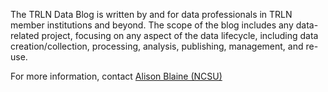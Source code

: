 The TRLN Data Blog is written by and for data professionals in TRLN member institutions and beyond. The scope of the blog includes any data-related project, focusing on any aspect of the data lifecycle, including data creation/collection, processing, analysis, publishing, management, and re-use.

For more information, contact [Alison Blaine (NCSU)](https://github.com/alblaine)
